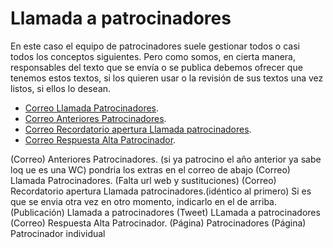 # Llamada a patrocinadores

En este caso el equipo de patrocinadores suele gestionar todos o casi todos los conceptos siguientes. Pero como somos, en cierta manera, responsables del texto que se envía o se publica debemos ofrecer que tenemos estos textos, si los quieren usar o la revisión de sus textos una vez listos, si ellos lo desean.

- [Correo Llamada Patrocinadores](fase-3-llamada-patrocinadores/correo-presentacion-llamada.md).
- [Correo Anteriores Patrocinadores](fase-3-llamada-patrocinadores/correo-antiguos-patrocinadores.md).
- [Correo Recordatorio apertura Llamada patrocinadores](fase-3-llamada-patrocinadores/correo-presentacion-llamada.md).
- [Correo Respuesta Alta Patrocinador](fase-3-llamada-patrocinadores/correo-respuesta-alta.md).

(Correo) Anteriores Patrocinadores. (si ya patrocino el año anterior ya sabe loq ue es una WC) pondria los extras en el correo de abajo
(Correo) Llamada Patrocinadores. (Falta url web y sustituciones)
(Correo) Recordatorio apertura Llamada patrocinadores.(idéntico al primero) Si es que se envia otra vez en otro momento, indicarlo en el de arriba.
(Publicación) Llamada  a patrocinadores
(Tweet) LLamada a patrocinadores
(Correo) Respuesta Alta Patrocinador.
(Página) Patrocinadores
(Página) Patrocinador individual
